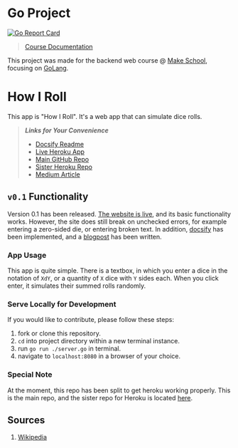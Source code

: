 # Go Project
[![Go Report Card](https://goreportcard.com/badge/github.com/noltron000/BEW-2-5_how-i-roll)](https://goreportcard.com/report/github.com/noltron000/BEW-2-5_how-i-roll)
> [Course Documentation](https://make.sc/bew2.5)

This project was made for the backend web course @ [Make School](https://make.sc/), focusing on [GoLang](https://golang.org/).

# How I Roll
This app is "How I Roll". It's a web app that can simulate dice rolls.
> ***Links for Your Convenience***
> - [Docsify Readme](https://noltron000.github.io/BEW-2-5_how-i-roll/)
> - [Live Heroku App](https://how-i-roll.herokuapp.com/)
> - [Main GitHub Repo](https://github.com/noltron000/BEW-2-5_how-i-roll)
> - [Sister Heroku Repo](https://dashboard.heroku.com/apps/how-i-roll)
> - [Medium Article](https://medium.com/@noltron000/golang-a-newbies-walkthrough-ebb156f5d3c)

<!-- ## `v0.0` Functionality
At the moment, there is little to no functionality. However, one can get a local build running by following these steps:
1. fork or clone this repository.
1. `cd` into project directory within a new terminal instance.
1. run `go run ./go/main.go` in terminal.
1. navigate to `localhost:8080` in a browser of your choice.


**Dice Roller**<br />
Unfortunately the dice roller has not been connected to the html yet. However the program itself still works in the command line. Follow the steps above with the following differences:
- at step 3, replace `./go/main.go` with `./go/roller/roller.go PARAMS`.
- replace `PARAMS` with a dice amount, such as *1d6* or *8d4* before running.
- do not follow the rest of the steps.

These steps will at least get you up and running for development implementations. -->

## `v0.1` Functionality
Version 0.1 has been released. [The website is live](https://how-i-roll.herokuapp.com/), and its basic functionality works. However, the site does still break on unchecked errors, for example entering a zero-sided die, or entering broken text. In addition, [docsify](https://noltron000.github.io/BEW-2-5_how-i-roll/) has been implemented, and a [blogpost](https://medium.com/@noltron000/golang-a-newbies-walkthrough-ebb156f5d3c) has been written.

### App Usage
This app is quite simple. There is a textbox, in which you enter a dice in the notation of `XdY`, or a quantity of `X` dice with `Y` sides each. When you click enter, it simulates their summed rolls randomly.

### Serve Locally for Development
If you would like to contribute, please follow these steps:
1. fork or clone this repository.
1. `cd` into project directory within a new terminal instance.
1. run `go run ./server.go` in terminal.
1. navigate to `localhost:8080` in a browser of your choice.

### Special Note
At the moment, this repo has been split to get heroku working properly. This is the main repo, and the sister repo for Heroku is located [here](https://dashboard.heroku.com/apps/how-i-roll).

## Sources
1. [Wikipedia](https://en.wikipedia.org/wiki/Dice_notation)
